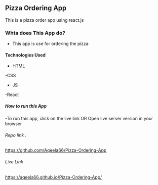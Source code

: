 ## Pizza Ordering App

This is a pizza order app using react.js

### Whta does This App do?

- This app is use for ordering the pizza

#### Technologies Used

- HTML

-CSS

- JS

-React

##### How to run this App

-To run this app, click on the live link OR 
Open live server version in your browser

###### Repo link :

https://github.com/Aqeela66/Pizza-Ordering-App

###### Live Link 

 https://aqeela66.github.io/Pizza-Ordering-App/

